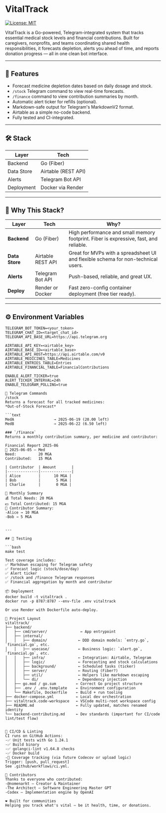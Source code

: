 # VitalTrack
[![License: MIT](https://img.shields.io/badge/License-MIT-yellow.svg)](LICENSE)

VitalTrack is a Go-powered, Telegram-integrated system that tracks essential medical stock levels and financial contributions. Built for caregivers, nonprofits, and teams coordinating shared health responsibilities, it forecasts depletion, alerts you ahead of time, and reports donation progress — all in one clean bot interface.

---

## 🚀 Features

- Forecast medicine depletion dates based on daily dosage and stock.
- `/stock` Telegram command to view real-time forecasts.
- `/finance` command to view contribution summaries by month.
- Automatic alert ticker for refills (optional).
- Markdown-safe output for Telegram's MarkdownV2 format.
- Airtable as a simple no-code backend.
- Fully tested and CI-integrated.

---

## 🛠️ Stack

| Layer      | Tech                      |
| ---------- | ------------------------- |
| Backend    | Go (Fiber)                |
| Data Store | Airtable (REST API)       |
| Alerts     | Telegram Bot API          |
| Deployment | Docker via Render         |

---

## 🧱 Why This Stack?

| Layer          | Tech              | Why?                                                                                         |
| -------------- | ----------------- | -------------------------------------------------------------------------------------------- |
| **Backend**    | Go (Fiber)        | High performance and small memory footprint. Fiber is expressive, fast, and reliable.        |
| **Data Store** | Airtable REST API | Great for MVPs with a spreadsheet UI and flexible schema for non-technical users.            |
| **Alerts**     | Telegram Bot API  | Push-based, reliable, and great UX.                                                         |
| **Deploy**     | Render or Docker  | Fast zero-config container deployment (free tier ready).                                     |

---

## ⚙️ Environment Variables

```env
TELEGRAM_BOT_TOKEN=<your_token>
TELEGRAM_CHAT_ID=<target_chat_id>
TELEGRAM_API_BASE_URL=https://api.telegram.org

AIRTABLE_API_KEY=<airtable_key>
AIRTABLE_BASE_ID=<airtable_base>
AIRTABLE_API_HOST=https://api.airtable.com/v0
AIRTABLE_MEDICINES_TABLE=Medicines
AIRTABLE_ENTRIES_TABLE=Entries
AIRTABLE_FINANCIAL_TABLE=FinancialContributions

ENABLE_ALERT_TICKER=true
ALERT_TICKER_INTERVAL=24h
ENABLE_TELEGRAM_POLLING=true

💬 Telegram Commands
/stock
Returns a forecast for all tracked medicines:
*Out-of-Stock Forecast*

```text
MedA                  → 2025-06-19 (20.00 left)
MedB                  → 2025-06-22 (6.50 left)

### `/finance`
Returns a monthly contribution summary, per medicine and contributor:

Financial Report 2025-06
📅 2025-06-05 – Med
Need:          20 MGA
Contributed:   15 MGA

| Contributor  | Amount       |
|--------------|--------------|
| Alice        |      10 MGA |
| Bob          |       5 MGA |
| Charlie      |       0 MGA |

🧮 Monthly Summary
💰 Total Needs: 20 MGA
💵 Total Contributed: 15 MGA
👤 Contributor Summary:
-Alice → 10 MGA
-Bob → 5 MGA


---

## 🧪 Testing

```bash
make test

Test coverage includes:
✅ Markdown escaping for Telegram safety
✅ Forecast logic (stock/dose/day)
✅ Alert ticker
✅ /stock and /finance Telegram responses
✅ Financial aggregation by month and contributor

📦 Deployment
docker build -t vitaltrack .
docker run -p 8787:8787 --env-file .env vitaltrack

Or use Render with Dockerfile auto-deploy.

🧱 Project Layout
vitaltrack/
├── backend/
│   ├── cmd/server/               ← App entrypoint
│   ├── internal/
│   │   ├── domain/              ← DDD domain models: `entry.go`, `financial.go`, etc.
│   │   ├── usecase/             ← Business logic: `alert.go`, `financial.go`, etc.
│   │   ├── infra/               ← Integration: Airtable, Telegram
│   │   ├── logic/               ← Forecasting and stock calculations
│   │   ├── background/          ← Scheduled tasks (ticker)
│   │   ├── server/              ← Routing (Fiber?)
│   │   ├── util/                ← Helpers like markdown escaping
│   │   └── di/                  ← Dependency injection
│   ├── go.mod / go.sum         ← Correct Go project structure
│   ├── .env / .env.template    ← Environment configuration
│   └── Makefile, Dockerfile    ← Build + run tooling
├── docker-compose.yml          ← Local dev orchestration
├── vitaltrack.code-workspace   ← VSCode multi-root workspace config
├── README.md                   ← Fully updated, matches renamed identity
└── backend-contributing.md     ← Dev standards (important for CI/code lint/test flow)


🔐 CI/CD & Linting
CI runs on GitHub Actions:
-✅ Unit tests with Go 1.24.1
-✅ Build binary
-✅ golangci-lint v1.64.8 checks
-✅ Docker build
-🧪 Coverage tracking (via future Codecov or upload logic)
Trigger: [push, pull_request]
See .github/workflows/ci.yml.

👥 Contributors
Thanks to everyone who contributed:
-@nomenarkt — Creator & Maintainer
-The Architect — Software Engineering Master GPT
-Codex — Implementation engine by OpenAI

❤️ Built for communities
Helping you track what's vital — be it health, time, or donations.